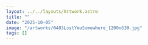 ```yaml
---
layout: ../../layouts/Artwork.astro
title: ""
date: "2025-10-05"
image: "/artworks/0483LostYouSomewhere_1200x630.jpg"
tags: []
---
```


